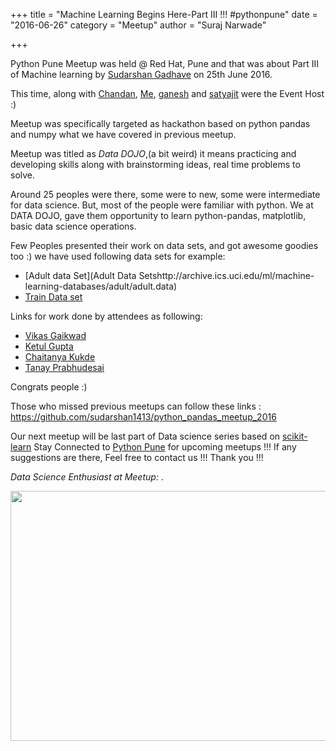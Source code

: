+++
title = "Machine Learning Begins Here-Part III !!! #pythonpune"
date = "2016-06-26"
category = "Meetup"
author = "Suraj Narwade"

+++

Python Pune Meetup was held @ Red Hat, Pune  and that was about  Part III of Machine learning by [Sudarshan Gadhave](https://twitter.com/sudarshan1) on 25th June 2016.

This time, along with [Chandan](https://twitter.com/ciypro), [Me](https://twitter.com/red_suraj), [ganesh](https://twitter.com/meganeshkadam) and [satyajit](https://twitter.com/s_satya4ever) were the Event Host :)

Meetup was specifically targeted as hackathon based on python pandas and numpy what we have covered in previous meetup.

Meetup was titled as *Data DOJO*,(a bit weird) it means practicing and developing skills along with brainstorming ideas, real time problems to solve.

Around 25 peoples were there, some were to new, some were intermediate for data science. But, most of the people were familiar with python. We at DATA DOJO, gave them opportunity to learn python-pandas, matplotlib, basic data science operations.

Few Peoples presented their work on data sets, and got awesome goodies too :)
we have used following data sets for example:

- [Adult data Set](Adult Data Setshttp://archive.ics.uci.edu/ml/machine-learning-databases/adult/adult.data)
- [Train Data set](https://data.gov.in/resources/indian-railways-time-table-trains-available-reservation-03082015/download)
  

Links for work done by attendees as following:

- [Vikas Gaikwad](https://github.com/vksgaikwad3/pypunedojo)
- [Ketul Gupta](https://github.com/ketulgupta1995/Python-Data-Dojo)
- [Chaitanya Kukde](https://github.com/chaiku/PyPuneDataDojo2016)
- [Tanay Prabhudesai](https://github.com/tanayseven/python_data_dojo)
  

Congrats people :)

Those who missed previous meetups can follow these links : https://github.com/sudarshan1413/python_pandas_meetup_2016

Our next meetup will be last part of Data science series based on [scikit-learn](http://scikit-learn.org/stable/)
Stay Connected to [Python Pune](http://www.meetup.com/PythonPune/) for upcoming meetups !!!
If any suggestions are there, Feel free to contact us !!!
Thank you !!!

*Data Science Enthusiast at Meetup:*
.

<img src="/dojo.jpg" width="600" height="400" />

